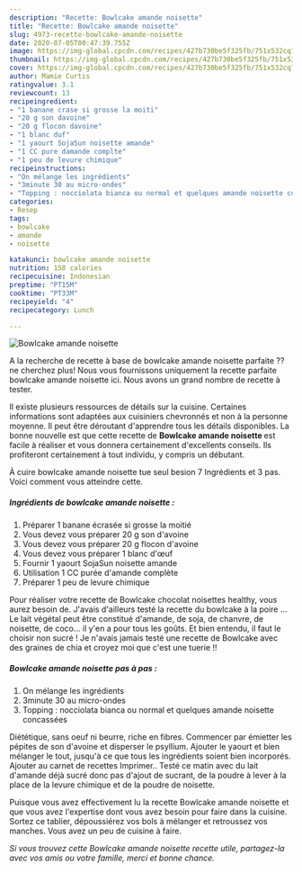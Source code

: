 ```yaml
---
description: "Recette: Bowlcake amande noisette"
title: "Recette: Bowlcake amande noisette"
slug: 4973-recette-bowlcake-amande-noisette
date: 2020-07-05T00:47:39.755Z
image: https://img-global.cpcdn.com/recipes/427b730be5f325fb/751x532cq70/bowlcake-amande-noisette-photo-principale-de-la-recette.jpg
thumbnail: https://img-global.cpcdn.com/recipes/427b730be5f325fb/751x532cq70/bowlcake-amande-noisette-photo-principale-de-la-recette.jpg
cover: https://img-global.cpcdn.com/recipes/427b730be5f325fb/751x532cq70/bowlcake-amande-noisette-photo-principale-de-la-recette.jpg
author: Mamie Curtis
ratingvalue: 3.1
reviewcount: 13
recipeingredient:
- "1 banane crase si grosse la moiti"
- "20 g son davoine"
- "20 g flocon davoine"
- "1 blanc duf"
- "1 yaourt SojaSun noisette amande"
- "1 CC pure damande complte"
- "1 peu de levure chimique"
recipeinstructions:
- "On mélange les ingrédients"
- "3minute 30 au micro-ondes"
- "Topping : nocciolata bianca ou normal et quelques amande noisette concassées"
categories:
- Resep
tags:
- bowlcake
- amande
- noisette

katakunci: bowlcake amande noisette 
nutrition: 158 calories
recipecuisine: Indonesian
preptime: "PT15M"
cooktime: "PT33M"
recipeyield: "4"
recipecategory: Lunch

---
```



![Bowlcake amande noisette](https://img-global.cpcdn.com/recipes/427b730be5f325fb/751x532cq70/bowlcake-amande-noisette-photo-principale-de-la-recette.jpg)

A la recherche de recette à base de bowlcake amande noisette parfaite ?? ne cherchez plus! Nous vous fournissons uniquement la recette parfaite bowlcake amande noisette ici. Nous avons un grand nombre de recette à tester.

Il existe plusieurs ressources de détails sur la cuisine. Certaines informations sont adaptées aux cuisiniers chevronnés et non à la personne moyenne. Il peut être déroutant d'apprendre tous les détails disponibles. La bonne nouvelle est que cette recette de <strong> Bowlcake amande noisette </strong> est facile à réaliser et vous donnera certainement d'excellents conseils. Ils profiteront certainement à tout individu, y compris un débutant.

<!--inarticleads1-->

À cuire bowlcake amande noisette tue seul besion 7 Ingrédients et 3 pas. Voici comment vous atteindre cette.

##### Ingrédients de bowlcake amande noisette :

1. Préparer 1 banane écrasée si grosse la moitié
1. Vous devez vous préparer 20 g son d&#39;avoine
1. Vous devez vous préparer 20 g flocon d&#39;avoine
1. Vous devez vous préparer 1 blanc d&#39;œuf
1. Fournir 1 yaourt SojaSun noisette amande
1. Utilisation 1 CC purée d&#39;amande complète
1. Préparer 1 peu de levure chimique


Pour réaliser votre recette de Bowlcake chocolat noisettes healthy, vous aurez besoin de. J&#39;avais d&#39;ailleurs testé la recette du bowlcake à la poire … Le lait végétal peut être constitué d&#39;amande, de soja, de chanvre, de noisette, de coco… il y&#39;en a pour tous les goûts. Et bien entendu, il faut le choisir non sucré ! Je n&#39;avais jamais testé une recette de Bowlcake avec des graines de chia et croyez moi que c&#39;est une tuerie !! 

<!--inarticleads2-->

##### Bowlcake amande noisette pas à pas :

1. On mélange les ingrédients
1. 3minute 30 au micro-ondes
1. Topping : nocciolata bianca ou normal et quelques amande noisette concassées


Diététique, sans oeuf ni beurre, riche en fibres. Commencer par émietter les pépites de son d&#39;avoine et disperser le psyllium. Ajouter le yaourt et bien mélanger le tout, jusqu&#39;à ce que tous les ingrédients soient bien incorporés. Ajouter au carnet de recettes Imprimer.. Testé ce matin avec du lait d&#39;amande déjà sucré donc pas d&#39;ajout de sucrant, de la poudre à lever à la place de la levure chimique et de la poudre de noisette. 

<!--inarticleads1-->

<p>
Puisque vous avez effectivement lu la recette Bowlcake amande noisette et que vous avez l'expertise dont vous avez besoin pour faire dans la cuisine. Sortez ce tablier, dépoussiérez vos bols à mélanger et retroussez vos manches. Vous avez un peu de cuisine à faire.
</p>

<p>
<i>Si vous trouvez cette Bowlcake amande noisette recette utile, partagez-la avec vos amis ou votre famille, merci et bonne chance.</i>
</p>
